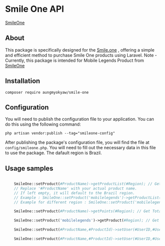 # Smile One API
[SmileOne](https://www.smile.one/)
## About
This package is specifically designed for the [Smile.one](https://www.smile.one/) , offering a simple and efficient method to purchase Smile One products using Laravel.
Note - Currently, this package is intended for Mobile Legends Product from [SmileOne](https://www.smile.one/)
## Installation
```shel
composer require aungmyokyaw/smile-one
```
## Configuration
You will need to publish the configuration file to your application. You can do this using the following command:
```shel
php artisan vendor:publish --tag="smileone-config"
```
After publishing the package's configuration file, you will find the file at `config/smileone.php`. You will need to fill out the necessary data in this file to use the package.
The dafault region is Brazil.
## Usage samples
```php

    SmileOne::setProduct(#ProductName)->getProductList(#Region); // Get Product Points List
    // Replace '#ProductName' with your actual product name.
    // If left empty, it will default to the Brazil region.
    // Example : SmileOne::setProduct('mobilelegends')->getProductList();
    // Example for different region : SmileOne::setProduct('mobilelegends')->getProductList('ph');
    
    SmileOne::setProduct(#ProductName)->getPoints(#Region); // Get Total Available SmilePoints With Product
    
    SmileOne::setProduct('mobilelegends')->getProduct(#Region); // Get Main Product
      
    SmileOne::setProduct(#ProductName,#ProductId)->setUser(#UserID,#UserZoneID)->checkProductPoints(#Region); // Check Points with User ID
      
    SmileOne::setProduct(#ProductName,#ProductId)->setUser(#UserID,#UserZoneID)->purchase(#Region); // Product Purchase




```
